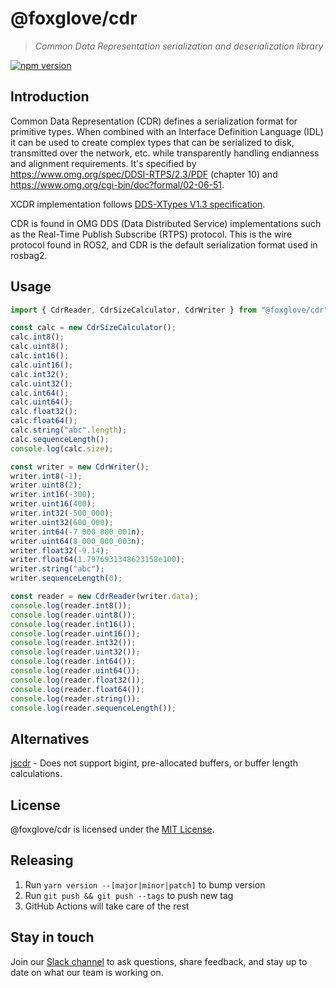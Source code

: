 # @foxglove/cdr

> _Common Data Representation serialization and deserialization library_

[![npm version](https://img.shields.io/npm/v/@foxglove/cdr.svg?style=flat)](https://www.npmjs.com/package/@foxglove/cdr)

## Introduction

Common Data Representation (CDR) defines a serialization format for primitive types. When combined with an Interface Definition Language (IDL) it can be used to create complex types that can be serialized to disk, transmitted over the network, etc. while transparently handling endianness and alignment requirements. It's specified by https://www.omg.org/spec/DDSI-RTPS/2.3/PDF (chapter 10) and https://www.omg.org/cgi-bin/doc?formal/02-06-51.

XCDR implementation follows [DDS-XTypes V1.3 specification](https://www.omg.org/spec/DDS-XTypes/1.3/PDF).

CDR is found in OMG DDS (Data Distributed Service) implementations such as the Real-Time Publish Subscribe (RTPS) protocol. This is the wire protocol found in ROS2, and CDR is the default serialization format used in rosbag2.

## Usage

```Typescript
import { CdrReader, CdrSizeCalculator, CdrWriter } from "@foxglove/cdr";

const calc = new CdrSizeCalculator();
calc.int8();
calc.uint8();
calc.int16();
calc.uint16();
calc.int32();
calc.uint32();
calc.int64();
calc.uint64();
calc.float32();
calc.float64();
calc.string("abc".length);
calc.sequenceLength();
console.log(calc.size);

const writer = new CdrWriter();
writer.int8(-1);
writer.uint8(2);
writer.int16(-300);
writer.uint16(400);
writer.int32(-500_000);
writer.uint32(600_000);
writer.int64(-7_000_000_001n);
writer.uint64(8_000_000_003n);
writer.float32(-9.14);
writer.float64(1.7976931348623158e100);
writer.string("abc");
writer.sequenceLength(0);

const reader = new CdrReader(writer.data);
console.log(reader.int8());
console.log(reader.uint8());
console.log(reader.int16());
console.log(reader.uint16());
console.log(reader.int32());
console.log(reader.uint32());
console.log(reader.int64());
console.log(reader.uint64());
console.log(reader.float32());
console.log(reader.float64());
console.log(reader.string());
console.log(reader.sequenceLength());
```

## Alternatives

[jscdr](https://github.com/atolab/jscdr) - Does not support bigint, pre-allocated buffers, or buffer length calculations.

## License

@foxglove/cdr is licensed under the [MIT License](https://opensource.org/licenses/MIT).

## Releasing

1. Run `yarn version --[major|minor|patch]` to bump version
2. Run `git push && git push --tags` to push new tag
3. GitHub Actions will take care of the rest

## Stay in touch

Join our [Slack channel](https://foxglove.dev/slack) to ask questions, share feedback, and stay up to date on what our team is working on.
